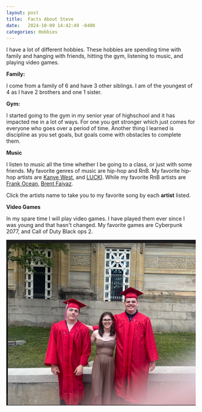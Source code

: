 ```yaml
---
layout: post
title:  Facts About Steve
date:   2024-10-09 14:42:49 -0400
categories: Hobbies
---
```

 I have a lot of different hobbies.  These hobbies are spending time with family and hanging with friends, hitting the gym, listening to music, and playing video games.

**Family:**
 
 I come from a family of 6 and have 3 other siblings.  I am of the youngest of 4 as I have 2 brothers and one 1 sister.  

**Gym:**
 
  I started going to the gym in my senior year of highschool and it has impacted me in a lot of ways.  For one you get stronger which just comes for everyone who goes over a period of time.  Another thing I learned is discipline as you set goals, but goals come with obstacles to complete them.  

**Music**

 I listen to music all the time whether I be going to a class, or just with some friends.  My favorite genres of music are hip-hop and RnB.  My favorite hip-hop artists are [Kanye West](https://www.youtube.com/watch?v=qAsHVwl-MU4), and [LUCKI](https://www.youtube.com/watch?v=Dn9A3Ri5DAs).  While my favorite RnB artists are [Frank Ocean](https://www.youtube.com/watch?v=AE005nZeF-A), [Brent Faiyaz](https://www.youtube.com/watch?v=MqR8ictp8Os).

Click  the artists name to take you to my favorite song by each **artist** listed.

 **Video Games**

 In my spare time I will play video games.  I have played them ever since I was young and that hasn't changed.  My favorite games are Cyberpunk 2077, and Call of Duty Black ops 2.

 ![Graduation Photo](https://github.com/Stephen5066/Steve-website-new/blob/gh-pages/_posts/Graduation.jpg)


